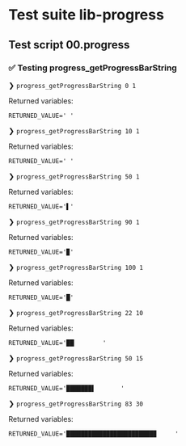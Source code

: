 # Test suite lib-progress

## Test script 00.progress

### ✅ Testing progress_getProgressBarString

❯ `progress_getProgressBarString 0 1`

Returned variables:

```text
RETURNED_VALUE=' '
```

❯ `progress_getProgressBarString 10 1`

Returned variables:

```text
RETURNED_VALUE=' '
```

❯ `progress_getProgressBarString 50 1`

Returned variables:

```text
RETURNED_VALUE='▌'
```

❯ `progress_getProgressBarString 90 1`

Returned variables:

```text
RETURNED_VALUE='▉'
```

❯ `progress_getProgressBarString 100 1`

Returned variables:

```text
RETURNED_VALUE='█'
```

❯ `progress_getProgressBarString 22 10`

Returned variables:

```text
RETURNED_VALUE='██▏       '
```

❯ `progress_getProgressBarString 50 15`

Returned variables:

```text
RETURNED_VALUE='███████▌       '
```

❯ `progress_getProgressBarString 83 30`

Returned variables:

```text
RETURNED_VALUE='████████████████████████▉     '
```

